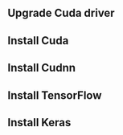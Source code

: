 ## Upgrade Cuda driver ##


## Install Cuda ##

## Install Cudnn ##

## Install TensorFlow ##

## Install Keras ##
